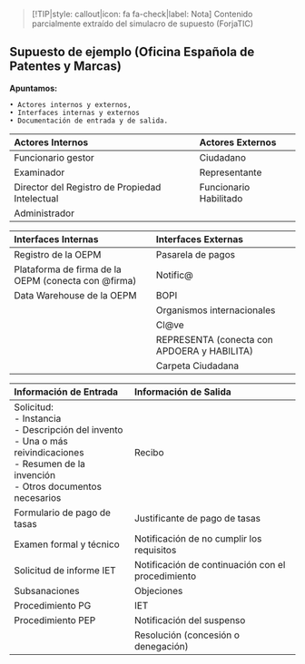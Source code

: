 > [!TIP|style: callout|icon: fa fa-check|label: Nota]
> Contenido parcialmente extraído del simulacro de supuesto (ForjaTIC)

## Supuesto de ejemplo (Oficina Española de Patentes y Marcas) <!-- {docsify-ignore} -->

**Apuntamos:**

    • Actores internos y externos,
    • Interfaces internas y externos
    • Documentación de entrada y de salida.

| **Actores Internos** | **Actores Externos** |
| :- | :- |
| Funcionario gestor | Ciudadano |
| Examinador | Representante |
| Director del Registro de Propiedad Intelectual | Funcionario Habilitado |
| Administrador |  |

| **Interfaces Internas** | **Interfaces Externas** |
| :- | :- |
| Registro de la OEPM | Pasarela de pagos |
| Plataforma de firma de la OEPM (conecta con @firma) | Notific@ |
| Data Warehouse de la OEPM | BOPI |
|  | Organismos internacionales |
|  | Cl@ve |
|  | REPRESENTA (conecta con APDOERA y HABILITA) |
|  | Carpeta Ciudadana |

| **Información de Entrada** | **Información de Salida** |
| :- | :- |
| Solicitud: <br> - Instancia <br> - Descripción del invento <br> - Una o más reivindicaciones <br> - Resumen de la invención <br> - Otros documentos necesarios | Recibo |
| Formulario de pago de tasas | Justificante de pago de tasas |
| Examen formal y técnico | Notificación de no cumplir los requisitos |
| Solicitud de informe IET | Notificación de continuación con el procedimiento |
| Subsanaciones | Objeciones |
| Procedimiento PG | IET |
| Procedimiento PEP | Notificación del suspenso |
| | Resolución (concesión o denegación) |